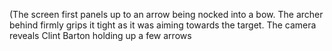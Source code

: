 (The screen first panels up to an arrow being nocked into a bow. The archer behind firmly grips it tight as it was aiming towards the target. The camera reveals Clint Barton holding up a few arrows